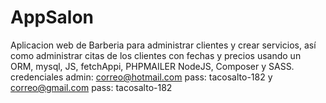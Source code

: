 # AppSalon
Aplicacion web de Barberia para administrar clientes y crear servicios, así como administrar citas de los clientes con fechas y precios usando un ORM, mysql, JS, fetchAppi, PHPMAILER NodeJS, Composer y SASS. credenciales admin: correo@hotmail.com pass: tacosalto-182   y  correo@gmail.com pass: tacosalto-182
